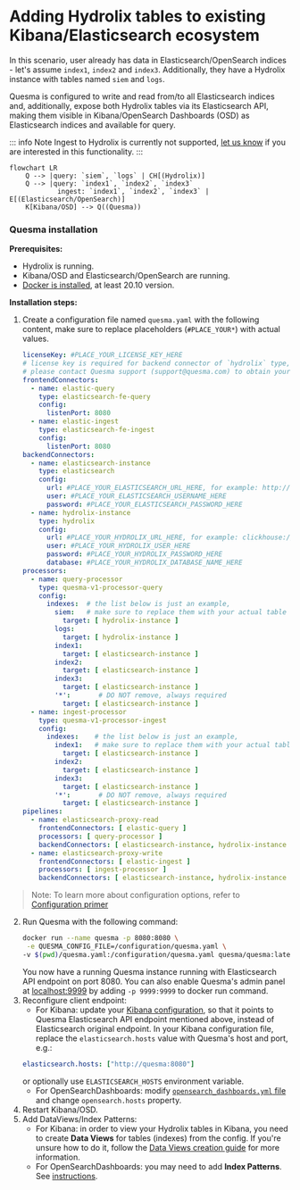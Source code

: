 # Adding Hydrolix tables to existing Kibana/Elasticsearch ecosystem

In this scenario, user already has data in Elasticsearch/OpenSearch indices - let's assume `index1`, `index2` and `index3`.
Additionally, they have a Hydrolix instance with tables named `siem` and `logs`.

Quesma is configured to write and read from/to all Elasticsearch indices and, additionally, expose both Hydrolix tables via its Elasticsearch API, making them visible in Kibana/OpenSearch Dashboards (OSD) as Elasticsearch indices and available for query.

::: info Note
Ingest to Hydrolix is currently not supported, [let us know](https://quesma.com/contact) if you are interested in this functionality.
:::

```mermaid
flowchart LR
    Q --> |query: `siem`, `logs` | CH[(Hydrolix)]
    Q --> |query: `index1`, `index2`, `index3`
            ingest: `index1`, `index2`, `index3` | E[(Elasticsearch/OpenSearch)] 
    K[Kibana/OSD] --> Q((Quesma)) 
```

### Quesma installation

**Prerequisites:**
* Hydrolix is running.
* Kibana/OSD and Elasticsearch/OpenSearch are running.
* [Docker is installed](https://www.docker.com/get-started/), at least 20.10 version.

**Installation steps:**

1. Create a configuration file named `quesma.yaml` with the following content, make sure to replace placeholders (`#PLACE_YOUR*`) with actual values.
    ```yaml
    licenseKey: #PLACE_YOUR_LICENSE_KEY_HERE 
    # license key is required for backend connector of `hydrolix` type, 
    # please contact Quesma support (support@quesma.com) to obtain yours  
    frontendConnectors:
      - name: elastic-query
        type: elasticsearch-fe-query
        config:
          listenPort: 8080
      - name: elastic-ingest
        type: elasticsearch-fe-ingest
        config:
          listenPort: 8080
    backendConnectors:
      - name: elasticsearch-instance
        type: elasticsearch
        config:
          url: #PLACE_YOUR_ELASTICSEARCH_URL_HERE, for example: http://192.168.0.7:9200
          user: #PLACE_YOUR_ELASTICSEARCH_USERNAME_HERE
          password: #PLACE_YOUR_ELASTICSEARCH_PASSWORD_HERE
      - name: hydrolix-instance
        type: hydrolix
        config:
          url: #PLACE_YOUR_HYDROLIX_URL_HERE, for example: clickhouse://companyname.hydrolix.live:9440
          user: #PLACE_YOUR_HYDROLIX_USER_HERE
          password: #PLACE_YOUR_HYDROLIX_PASSWORD_HERE
          database: #PLACE_YOUR_HYDROLIX_DATABASE_NAME_HERE
    processors:
      - name: query-processor
        type: quesma-v1-processor-query
        config:
          indexes:  # the list below is just an example, 
            siem:   # make sure to replace them with your actual table or index names
              target: [ hydrolix-instance ]
            logs:
              target: [ hydrolix-instance ]
            index1:
              target: [ elasticsearch-instance ]
            index2:
              target: [ elasticsearch-instance ]
            index3:
              target: [ elasticsearch-instance ]
            '*':       # DO NOT remove, always required
              target: [ elasticsearch-instance ]
      - name: ingest-processor
        type: quesma-v1-processor-ingest
        config:
          indexes:    # the list below is just an example, 
            index1:   # make sure to replace them with your actual table or index names
              target: [ elasticsearch-instance ]
            index2:
              target: [ elasticsearch-instance ]
            index3:
              target: [ elasticsearch-instance ]
            '*':       # DO NOT remove, always required
              target: [ elasticsearch-instance ]
    pipelines:
      - name: elasticsearch-proxy-read
        frontendConnectors: [ elastic-query ]
        processors: [ query-processor ]
        backendConnectors: [ elasticsearch-instance, hydrolix-instance ]
      - name: elasticsearch-proxy-write
        frontendConnectors: [ elastic-ingest ]
        processors: [ ingest-processor ]
        backendConnectors: [ elasticsearch-instance, hydrolix-instance ] 
    ```
> Note: To learn more about configuration options, refer to [Configuration primer](/config-primer.md)
    
2. Run Quesma with the following command:
    ```bash
    docker run --name quesma -p 8080:8080 \
     -e QUESMA_CONFIG_FILE=/configuration/quesma.yaml \
    -v $(pwd)/quesma.yaml:/configuration/quesma.yaml quesma/quesma:latest 
    ```
   You now have a running Quesma instance running with Elasticsearch API endpoint on port 8080. You can also enable Quesma's admin panel at [localhost:9999](http://localhost:9999/) by adding `-p 9999:9999` to docker run command.
3. Reconfigure client endpoint:
   * For Kibana: update your [Kibana configuration](https://www.elastic.co/guide/en/kibana/current/settings.html), so that it points to Quesma Elasticsearch API endpoint mentioned above, instead of Elasticsearch original endpoint. In your Kibana configuration file, replace the `elasticsearch.hosts` value with Quesma's host and port, e.g.:
    ```yaml
    elasticsearch.hosts: ["http://quesma:8080"]
    ```
      or optionally use `ELASTICSEARCH_HOSTS` environment variable.
   * For OpenSearchDashboards: modify [`opensearch_dashboards.yml` file](https://opensearch.org/docs/latest/install-and-configure/configuring-dashboards/) and change `opensearch.hosts` property.
4. Restart Kibana/OSD.
5. Add DataViews/Index Patterns:
   * For Kibana: in order to view your Hydrolix tables in Kibana, you need to create **Data Views** for tables (indexes) from the config. If you're unsure how to do it, follow the [Data Views creation guide](./adding-kibana-dataviews.md) for more information.
   * For OpenSearchDashboards: you may need to add **Index Patterns**. See [instructions](https://opensearch.org/docs/latest/dashboards/management/index-patterns/).
